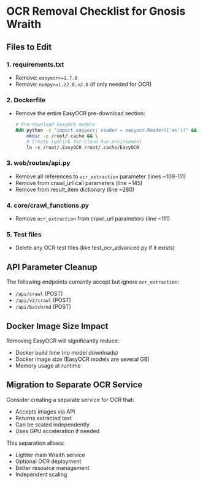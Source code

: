 # OCR Removal Checklist for Gnosis Wraith

## Files to Edit

### 1. **requirements.txt**
- Remove: `easyocr>=1.7.0`
- Remove: `numpy>=1.22.0,<2.0` (if only needed for OCR)

### 2. **Dockerfile**
- Remove the entire EasyOCR pre-download section:
  ```dockerfile
  # Pre-download EasyOCR models
  RUN python -c "import easyocr; reader = easyocr.Reader(['en'])" && \
      mkdir -p /root/.cache && \
      # Create symlink for Cloud Run environment
      ln -s /root/.EasyOCR /root/.cache/EasyOCR
  ```

### 3. **web/routes/api.py**
- Remove all references to `ocr_extraction` parameter (lines ~109-111)
- Remove from crawl_url call parameters (line ~145)
- Remove from result_item dictionary (line ~280)

### 4. **core/crawl_functions.py**
- Remove `ocr_extraction` from crawl_url parameters (line ~111)

### 5. **Test files**
- Delete any OCR test files (like test_ocr_advanced.py if it exists)

## API Parameter Cleanup

The following endpoints currently accept but ignore `ocr_extraction`:
- `/api/crawl` (POST)
- `/api/v2/crawl` (POST)
- `/api/batch/md` (POST)

## Docker Image Size Impact

Removing EasyOCR will significantly reduce:
- Docker build time (no model downloads)
- Docker image size (EasyOCR models are several GB)
- Memory usage at runtime

## Migration to Separate OCR Service

Consider creating a separate service for OCR that:
- Accepts images via API
- Returns extracted text
- Can be scaled independently
- Uses GPU acceleration if needed

This separation allows:
- Lighter main Wraith service
- Optional OCR deployment
- Better resource management
- Independent scaling
